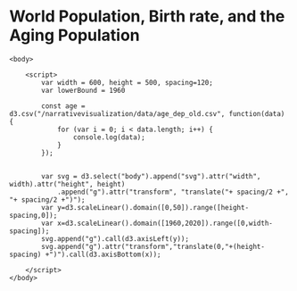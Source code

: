 # World Population, Birth rate, and the Aging Population    
<script src="https://d3js.org/d3.v5.min.js"></script>   

    <body>
        
        <script>
            var width = 600, height = 500, spacing=120;
            var lowerBound = 1960
            
            const age = d3.csv("/narrativevisualization/data/age_dep_old.csv", function(data) {
                for (var i = 0; i < data.length; i++) {
                    console.log(data);
                }
            });


            var svg = d3.select("body").append("svg").attr("width", width).attr("height", height)
                .append("g").attr("transform", "translate("+ spacing/2 +", "+ spacing/2 +")");
            var y=d3.scaleLinear().domain([0,50]).range([height-spacing,0]);
            var x=d3.scaleLinear().domain([1960,2020]).range([0,width-spacing]);
            svg.append("g").call(d3.axisLeft(y));
            svg.append("g").attr("transform","translate(0,"+(height-spacing) +")").call(d3.axisBottom(x));
            
        </script>
    </body>